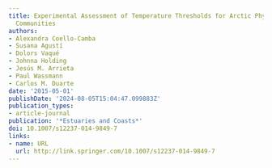 ```yaml
---
title: Experimental Assessment of Temperature Thresholds for Arctic Phytoplankton
  Communities
authors:
- Alexandra Coello-Camba
- Susana Agustí
- Dolors Vaqué
- Johnna Holding
- Jesús M. Arrieta
- Paul Wassmann
- Carlos M. Duarte
date: '2015-05-01'
publishDate: '2024-08-05T15:04:47.099883Z'
publication_types:
- article-journal
publication: '*Estuaries and Coasts*'
doi: 10.1007/s12237-014-9849-7
links:
- name: URL
  url: http://link.springer.com/10.1007/s12237-014-9849-7
---
```

